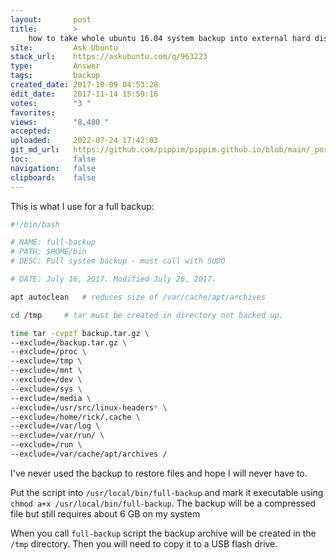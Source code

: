 ```yaml
---
layout:       post
title:        >
    how to take whole ubuntu 16.04 system backup into external hard disk
site:         Ask Ubuntu
stack_url:    https://askubuntu.com/q/963223
type:         Answer
tags:         backup
created_date: 2017-10-09 04:53:28
edit_date:    2017-11-14 15:59:16
votes:        "3 "
favorites:    
views:        "8,480 "
accepted:     
uploaded:     2022-07-24 17:42:03
git_md_url:   https://github.com/pippim/pippim.github.io/blob/main/_posts/2017/2017-10-09-how-to-take-whole-ubuntu-16.04-system-backup-into-external-hard-disk.md
toc:          false
navigation:   false
clipboard:    false
---
```


This is what I use for a full backup:



``` bash
#!/bin/bash

# NAME: full-backup
# PATH: $HOME/bin
# DESC: Full system backup - must call with SUDO

# DATE: July 16, 2017. Modified July 26, 2017.

apt autoclean 	# reduces size of /var/cache/apt/archives

cd /tmp		# tar must be created in directory not backed up.

time tar -cvpzf backup.tar.gz \
--exclude=/backup.tar.gz \
--exclude=/proc \
--exclude=/tmp \
--exclude=/mnt \
--exclude=/dev \
--exclude=/sys \
--exclude=/media \
--exclude=/usr/src/linux-headers* \
--exclude=/home/rick/.cache \
--exclude=/var/log \
--exclude=/var/run/ \
--exclude=/run \
--exclude=/var/cache/apt/archives /
```

I've never used the backup to restore files and hope I will never have to.

Put the script into `/usr/local/bin/full-backup` and mark it executable using `chmod a+x /usr/local/bin/full-backup`. The backup will be a compressed file but still requires about 6 GB on my system

When you call `full-backup` script the backup archive will be created in the `/tmp` directory. Then you will need to copy it to a USB flash drive.
